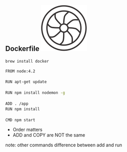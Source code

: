 ## Dockerfile ![](images/engine.svg)

```sh
brew install docker
```

```sh
FROM node:4.2

RUN apt-get update

RUN npm install nodemon -g

ADD . /app
RUN npm install

CMD npm start
```

+ Order matters
+ ADD and COPY are NOT the same

note:
  other commands
  difference between add and run
